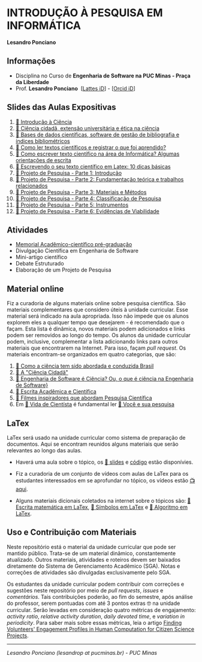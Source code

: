# INTRODUÇÃO À PESQUISA EM INFORMÁTICA

**Lesandro Ponciano**

## Informações
* Disciplina no Curso de **Engenharia de Software na PUC Minas - Praça da Liberdade**
* Prof. **Lesandro Ponciano**  [[Lattes iD](http://lattes.cnpq.br/2211388362277178)] - [[Orcid iD](http://orcid.org/0000-0002-5724-0094)]

## Slides das Aulas Expositivas
1. [:notebook: Introdução à Ciência](01-SlidesDasAulas/IPI-01-IntroduçãoÀCiência.pdf)
1. [:notebook: Ciência cidadã, extensão universitária e ética na ciência](01-SlidesDasAulas/IPI-02-CiênciaCidadãExtensãoEtica.pdf)
1. [:notebook: Bases de dados científicas, software de gestão de bibliografia e índices bibliométricos](01-SlidesDasAulas/IPI-03-BasesDeDadosSoftwaresÍndicesBibliométricos.pdf)
1. [:notebook: Como ler textos científicos e registrar o que foi aprendido?](01-SlidesDasAulas/IPI-04-ComoLerTextosCientíficos.pdf)
1. [:notebook: Como escrever texto científico na área de Informática? Algumas orientações de escrita](01-SlidesDasAulas/IPI-05-OrientaçõesDeEscritaCientífica.pdf)
1. [:notebook: Escrevendo o seu texto científico em Latex: 10 dicas básicas](01-SlidesDasAulas/IPI-06-ComeçandoAUsarLatex.pdf)
1. [:notebook: Projeto de Pesquisa - Parte 1: Introdução](01-SlidesDasAulas/IPI-07-Projeto1-Introdução.pdf)
1. [:notebook: Projeto de Pesquisa - Parte 2: Fundamentação teórica e trabalhos relacionados](01-SlidesDasAulas/IPI-08-Projeto2-FundamentaçãoTeóricaTrabalhosRelacionados.pdf)
1. [:notebook: Projeto de Pesquisa - Parte 3: Materiais e Métodos](01-SlidesDasAulas/IPI-09-Projeto3-MateriaisMétodos.pdf)
1. [:notebook: Projeto de Pesquisa - Parte 4: Classificação de Pesquisa](01-SlidesDasAulas/IPI-10-Projeto4-ClassificaçãoDePesquisa.pdf)
1. [:notebook: Projeto de Pesquisa - Parte 5: Instrumentos](01-SlidesDasAulas/IPI-11-Projeto5-Instrumentos.pdf)
1. [:notebook: Projeto de Pesquisa - Parte 6: Evidências de Viabilidade](01-SlidesDasAulas/IPI-12-Projeto4-EvidênciasViabilidade.pdf)


## Atividades

* [Memorial Acadêmico-científico pré-graduação](02-TrabalhosHandsOnOficinas/MemorialAcademicoCientificoPreGraduacao.md)
* Divulgação Científica em Engenharia de Software
* Mini-artigo científico
* Debate Estruturado
* Elaboração de um Projeto de Pesquisa


## Material online
Fiz a curadoria de alguns materiais online sobre pesquisa científica. São materiais complementares que considero úteis à unidade curricular. Esse material será indicado na aula apropriada. Isso não impede que os alunos explorem eles a qualquer tempo que desejarem -  é recomendado que o façam. Esta lista é dinâmica, novos materiais podem adicionados e links podem ser removidos ao longo do tempo. Os alunos da unidade curricular podem, inclusive, complementar a lista adicionando links para outros materiais que encontrarem na Internet. Para isso, façam _pull request_. Os materiais encontram-se organizados em quatro categorias, que são:
1.  [:link: Como a ciência tem sido abordada e conduzida Brasil](00a-MaterialOnline/Links-Motiva%C3%A7%C3%A3oECienciaNoBrasil.md)
1. [:link: A "Ciência Cidadã"](00a-MaterialOnline/Links-CiênciaCidadã.md)
1. [:link: Engenharia de Software é Ciência? Ou, o que é ciência na Engenharia de Software}](00a-MaterialOnline/Links-SoftwareECiência.md)
1. [:link: Escrita Acadêmica e Científica](00a-MaterialOnline/Links-EscritaAcad%C3%AAmicaCient%C3%ADfica.md)
1. [:link: Filmes inspiradores que abordam Pesquisa Científica](00a-MaterialOnline/Links-Filmes.md)
1. Em [:link: Vida de Cientísta](00b-VidaDeCientista) é fundamental ler [:link: Você e sua pesquisa](00b-VidaDeCientista/VoceESuaPesquisa.pdf)


## LaTex

LaTex será usado na unidade curricular como sistema de preparação de documentos. Aqui se encontram reunidos alguns materiais que serão relevantes ao longo das aulas.

* Haverá uma aula sobre o tópico, os [:notebook: slides](01-SlidesDasAulas/IPI-06-ComeçandoAUsarLatex) e [código](02-TrabalhosHandsOnOficinas/OficinaLatex) estão disponívies.

* Fiz a curadoria de um conjunto de vídeos com aulas de LaTex para os estudantes interessados em se aprofundar no tópico, os vídeos estão [:tv: aqui](05-Ferramentas/Latex-Videos.md).

* Alguns materiais dicionais coletados na internet sobre o tópicos são: [:notebook:Escrita matemática em LaTex](05-Ferramentas/Latex-Math.pdf), [:notebook: Símbolos em LaTex](05-Ferramentas/Latex-Symbols-a4.pdf) e [:notebook: Algoritmo em LaTex](05-Ferramentas/Latex-algorithm2e.pdf).


## Uso e Contribuição com Materiais

Neste repositório está o material da unidade curricular que pode ser mantido público. Trata-se de um material dinâmico, constantemente atualizado. Outros materiais, atividades e roteiros devem ser baixados diretamente do Sistema de Gerenciamento Acadêmico (SGA). Notas e correções de atividades são divulgadas exclusivamente pelo SGA. 

Os estudantes da unidade curricular podem contribuir com correções e sugestões neste repositório por meio de _pull requests_, _issues_ e _comentários_. Tais contribuições poderão, ao fim do semestre, após análise do professor, serem pontuadas com até 3 pontos extras :nerd_face: na unidade curricular. Serão levadas em consideração quatro métricas de engajamento: _activity ratio_, _relative activity duration_, _daily devoted time_, e _variation in periodicity_. Para saber mais sobre essas métricas, leia o artigo [Finding Volunteers' Engagement Profiles in Human Computation for Citizen Science Projects](https://arxiv.org/abs/1501.02134).

---

_Lesandro Ponciano (lesandrop at pucminas.br) - PUC Minas_